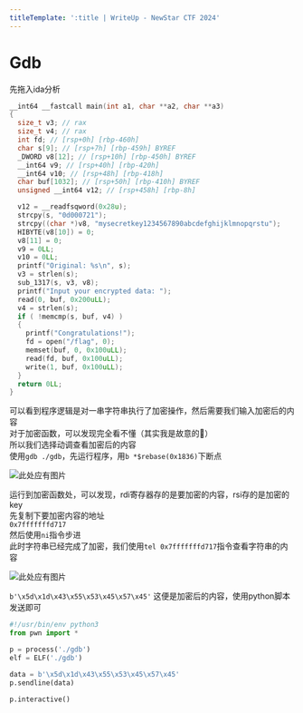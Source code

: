 ```yaml
---
titleTemplate: ':title | WriteUp - NewStar CTF 2024'
---
```


# Gdb

先拖入ida分析

```c
__int64 __fastcall main(int a1, char **a2, char **a3)
{
  size_t v3; // rax
  size_t v4; // rax
  int fd; // [rsp+0h] [rbp-460h]
  char s[9]; // [rsp+7h] [rbp-459h] BYREF
  _DWORD v8[12]; // [rsp+10h] [rbp-450h] BYREF
  __int64 v9; // [rsp+40h] [rbp-420h]
  __int64 v10; // [rsp+48h] [rbp-418h]
  char buf[1032]; // [rsp+50h] [rbp-410h] BYREF
  unsigned __int64 v12; // [rsp+458h] [rbp-8h]

  v12 = __readfsqword(0x28u);
  strcpy(s, "0d000721");
  strcpy((char *)v8, "mysecretkey1234567890abcdefghijklmnopqrstu");
  HIBYTE(v8[10]) = 0;
  v8[11] = 0;
  v9 = 0LL;
  v10 = 0LL;
  printf("Original: %s\n", s);
  v3 = strlen(s);
  sub_1317(s, v3, v8);
  printf("Input your encrypted data: ");
  read(0, buf, 0x200uLL);
  v4 = strlen(s);
  if ( !memcmp(s, buf, v4) )
  {
    printf("Congratulations!");
    fd = open("/flag", 0);
    memset(buf, 0, 0x100uLL);
    read(fd, buf, 0x100uLL);
    write(1, buf, 0x100uLL);
  }
  return 0LL;
}
```

可以看到程序逻辑是对一串字符串执行了加密操作，然后需要我们输入加密后的内容  
对于加密函数，可以发现完全看不懂（其实我是故意的🥰）  
所以我们选择动调查看加密后的内容  
使用`gdb ./gdb`，先运行程序，用`b *$rebase(0x1836)`下断点

![此处应有图片](/assets/images/wp/2024/week1/gdb_1.png)

运行到加密函数处，可以发现，rdi寄存器存的是要加密的内容，rsi存的是加密的key  
先复制下要加密内容的地址  
`0x7fffffffd717`  
然后使用`ni`指令步进  
此时字符串已经完成了加密，我们使用`tel 0x7fffffffd717`指令查看字符串的内容  

![此处应有图片](/assets/images/wp/2024/week1/gdb_2.png)

`b'\x5d\x1d\x43\x55\x53\x45\x57\x45'`
这便是加密后的内容，使用python脚本发送即可

```python
#!/usr/bin/env python3
from pwn import *

p = process('./gdb')
elf = ELF('./gdb')

data = b'\x5d\x1d\x43\x55\x53\x45\x57\x45'
p.sendline(data)

p.interactive()
```
